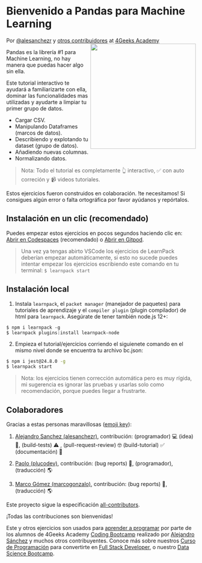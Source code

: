 <!-- hide -->
# Bienvenido a Pandas para Machine Learning

Por <a href="https://twitter.com/alesanchezr">@alesanchezr</a> y <a href="https://github.com/4GeeksAcademy/python-functions-programming-exercises/graphs/contributors">otros contribuidores</a> at <a href="http://4geeksacademy.co/">4Geeks Academy</a><a href="https://www.4geeksacademy.co"><img height="280" align="right" src="https://github.com/4GeeksAcademy/python-pandas-tutorial/blob/main/.learn/assets/pandas_cover.png?raw=true"></a>
<!-- endhide -->

Pandas es la librería #1 para Machine Learning, no hay manera que puedas hacer algo sin ella.

Este tutorial interactivo te ayudará a familiarizarte con ella, dominar las funcionalidades mas utilizadas y ayudarte a limpiar tu primer grupo de datos.

- Cargar CSV.  
- Manipulando Dataframes (marcos de datos).  
- Describiendo y explotando tu dataset (grupo de datos).
- Añadiendo nuevas columnas.
- Normalizando datos. 

> Nota: Todo el tutorial es completamente 👆 interactivo, ✅ con auto correción y 📹 videos tutoriales.

Estos ejercicios fueron construidos en colaboración. !te necesitamos! Si consigues algún error o falta ortográfica por favor ayúdanos y repórtalos.

<!-- hide -->

## Instalación en un clic (recomendado)

Puedes empezar estos ejercicios en pocos segundos haciendo clic en: [Abrir en Codespaces](https://codespaces.new/?repo=4GeeksAcademy/python-pandas-tutorial) (recomendado) o [Abrir en Gitpod](https://gitpod.io#https://github.com/4GeeksAcademy/python-pandas-tutorial).

> Una vez ya tengas abirto VSCode los ejercicios de LearnPack deberían empezar automáticamente, si esto no sucede puedes intentar empezar los ejercicios escribiendo este comando en tu terminal: `$ learnpack start`


## Instalación local

1. Instala `learnpack`, el `packet manager` (manejador de paquetes) para tutoriales de aprendizaje y el `compiler plugin` (plugin compilador) de html para `learnpack`. Asegúrate de tener también node.js 12+: 

```
$ npm i learnpack -g
$ learnpack plugins:install learnpack-node
```

2. Empieza el tutorial/ejercicios corriendo el siguienete comando en el mismo nivel donde se encuentra tu archivo bc.json:

```sh
$ npm i jest@24.8.0 -g
$ learnpack start
```

<!-- endhide -->

> Nota: los ejercicios tienen corrección automática pero es muy rígida, mi sugerencia es ignorar las pruebas y usarlas solo como recomendación, porque puedes llegar a frustrarte.

 ## Colaboradores

Gracias a estas personas maravillosas ([emoji key](https://github.com/kentcdodds/all-contributors#emoji-key)):

1. [Alejandro Sanchez (alesanchezr)](https://github.com/alesanchezr), contribución: (programador) 💻 (idea) 🤔, (build-tests) ⚠️ , (pull-request-review) 🤓 (build-tutorial) ✅ (documentación) 📖

2. [Paolo (plucodev)](https://github.com/plucodev), contribución: (bug reports) 🐛, (programador), (traducción) 🌎

3. [Marco Gómez (marcogonzalo)](https://github.com/marcogonzalo), contribución: (bug reports) 🐛, (traducción) 🌎

Este proyecto sigue la especificación [all-contributors](https://github.com/kentcdodds/all-contributors).

¡Todas las contribuciones son bienvenidas!

Este y otros ejercicios son usados para [aprender a programar](https://4geeksacademy.com/es/aprender-a-programar/aprender-a-programar-desde-cero) por parte de los alumnos de 4Geeks Academy [Coding Bootcamp](https://4geeksacademy.com/us/coding-bootcamp) realizado por [Alejandro Sánchez](https://twitter.com/alesanchezr) y muchos otros contribuyentes. Conoce más sobre nuestros [Curso de Programación](https://4geeksacademy.com/es/curso-de-programacion-desde-cero?lang=es) para convertirte en [Full Stack Developer](https://4geeksacademy.com/es/coding-bootcamps/desarrollador-full-stack/?lang=es), o nuestro [Data Science Bootcamp](https://4geeksacademy.com/es/coding-bootcamps/curso-datascience-machine-learning).